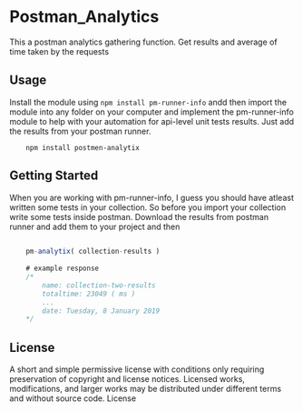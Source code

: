 # Postman_Analytics


This a postman analytics gathering function. Get results and average of time taken by the requests

## Usage 

Install the module using `npm install pm-runner-info` andd then import the module into any folder on your computer and implement the pm-runner-info module to help with your automation for api-level unit tests results. Just add the results from your postman runner.

```shell
    npm install postmen-analytix
```

## Getting Started
When you are working with pm-runner-info, I guess you should have atleast written some tests in your collection. So before you import your collection write some tests inside postman. Download the results from postman runner and add them to your project and then

```javascript
    
    pm-analytix( collection-results )
    
    # example response 
    /*
        name: collection-two-results
        totaltime: 23049 ( ms )
        ...
        date: Tuesday, 8 January 2019
    */

```

## License
A short and simple permissive license with conditions only requiring preservation of copyright and license notices. Licensed works, modifications, and larger works may be distributed under different terms and without source code. License

